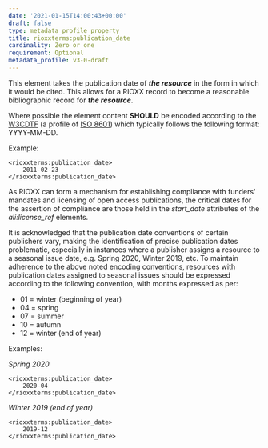 ```yaml
---
date: '2021-01-15T14:00:43+00:00'
draft: false
type: metadata_profile_property
title: rioxxterms:publication_date
cardinality: Zero or one
requirement: Optional
metadata_profile: v3-0-draft
---
```

This element takes the publication date of ***the resource*** in the form in which it would be cited. This allows for a RIOXX record to become a reasonable bibliographic record for ***the resource***. 

Where possible the element content **SHOULD** be encoded according to the [W3CDTF](https://www.w3.org/TR/NOTE-datetime) (a profile of [ISO 8601](https://www.iso.org/standard/40874.html)) which typically follows the following format: YYYY-MM-DD. 

Example:
<pre><code class="language-xml">&lt;rioxxterms:publication_date&gt;
    2011-02-23
&lt;/rioxxterms:publication_date&gt;
</code></pre>

As RIOXX can form a mechanism for establishing compliance with funders' mandates and licensing of open access publications, the critical dates for the assertion of compliance are those held in the *start_date* attributes of the *ali:license_ref* elements.

It is acknowledged that the publication date conventions of certain publishers vary, making the identification of precise publication dates problematic, especially in instances where a publisher assigns a resource to a seasonal issue date, e.g. Spring 2020, Winter 2019, etc. To maintain adherence to the above noted encoding conventions, resources with publication dates assigned to seasonal issues should be expressed according to the following convention, with months expressed as per:

- 01 = winter (beginning of year)
- 04 = spring
- 07 = summer
- 10 = autumn
- 12 = winter (end of year)

Examples:

*Spring 2020*

<pre><code class="language-xml">&lt;rioxxterms:publication_date&gt;
    2020-04
&lt;/rioxxterms:publication_date&gt;
</code></pre>

*Winter 2019 (end of year)*
<pre><code class="language-xml">&lt;rioxxterms:publication_date&gt;
    2019-12
&lt;/rioxxterms:publication_date&gt;
</code></pre>


